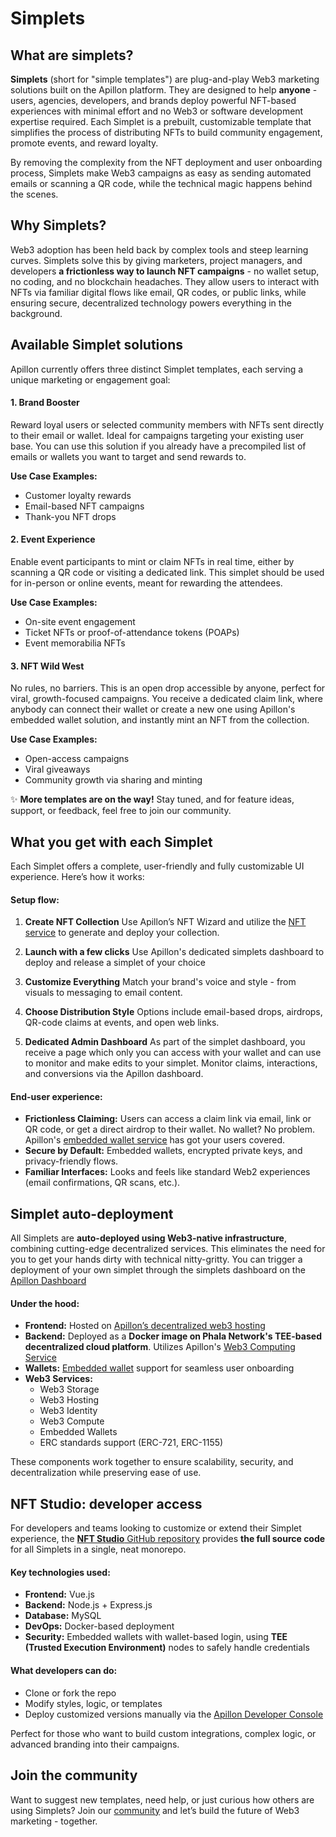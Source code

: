 # Simplets

## What are simplets?

**Simplets** (short for "simple templates") are plug-and-play Web3 marketing solutions built on the Apillon platform. They are designed to help **anyone** - users, agencies, developers, and brands deploy powerful NFT-based experiences with minimal effort and no Web3 or software development expertise required. Each Simplet is a prebuilt, customizable template that simplifies the process of distributing NFTs to build community engagement, promote events, and reward loyalty.

By removing the complexity from the NFT deployment and user onboarding process, Simplets make Web3 campaigns as easy as sending automated emails or scanning a QR code, while the technical magic happens behind the scenes.

## Why Simplets?

Web3 adoption has been held back by complex tools and steep learning curves. Simplets solve this by giving marketers, project managers, and developers **a frictionless way to launch NFT campaigns** - no wallet setup, no coding, and no blockchain headaches. They allow users to interact with NFTs via familiar digital flows like email, QR codes, or public links, while ensuring secure, decentralized technology powers everything in the background.

## Available Simplet solutions

Apillon currently offers three distinct Simplet templates, each serving a unique marketing or engagement goal:

#### 1. **Brand Booster**

Reward loyal users or selected community members with NFTs sent directly to their email or wallet. Ideal for campaigns targeting your existing user base. You can use this solution if you already have a precompiled list of emails or wallets you want to target and send rewards to.

**Use Case Examples:**

* Customer loyalty rewards
* Email-based NFT campaigns
* Thank-you NFT drops

#### 2. **Event Experience**

Enable event participants to mint or claim NFTs in real time, either by scanning a QR code or visiting a dedicated link. This simplet should be used for in-person or online events, meant for rewarding the attendees.

**Use Case Examples:**

* On-site event engagement
* Ticket NFTs or proof-of-attendance tokens (POAPs)
* Event memorabilia NFTs

#### 3. **NFT Wild West**

No rules, no barriers. This is an open drop accessible by anyone, perfect for viral, growth-focused campaigns. You receive a dedicated claim link, where anybody can connect their wallet or create a new one using Apillon's embedded wallet solution, and instantly mint an NFT from the collection.

**Use Case Examples:**

* Open-access campaigns
* Viral giveaways
* Community growth via sharing and minting

✨ **More templates are on the way!** Stay tuned, and for feature ideas, support, or feedback, feel free to join our community.

## What you get with each Simplet

Each Simplet offers a complete, user-friendly and fully customizable UI experience. Here’s how it works:

#### Setup flow:

1. **Create NFT Collection**
   Use Apillon’s NFT Wizard and utilize the [NFT service](/web3-services/4-nfts.md) to generate and deploy your collection.

2. **Launch with a few clicks**
   Use Apillon's dedicated simplets dashboard to deploy and release a simplet of your choice

3. **Customize Everything**
   Match your brand's voice and style - from visuals to messaging to email content.

4. **Choose Distribution Style**
   Options include email-based drops, airdrops, QR-code claims at events, and open web links.

5. **Dedicated Admin Dashboard**
   As part of the simplet dashboard, you receive a page which only you can access with your wallet and can use to monitor and make edits to your simplet.  Monitor claims, interactions, and conversions via the Apillon dashboard.

#### End-user experience:

* **Frictionless Claiming:** Users can access a claim link via email, link or QR code, or get a direct airdrop to their wallet. No wallet? No problem. Apillon's [embedded wallet service](/web3-services/9-embedded-wallets.md) has got your users covered.
* **Secure by Default:** Embedded wallets, encrypted private keys, and privacy-friendly flows.
* **Familiar Interfaces:** Looks and feels like standard Web2 experiences (email confirmations, QR scans, etc.).

## Simplet auto-deployment

All Simplets are **auto-deployed using Web3-native infrastructure**, combining cutting-edge decentralized services. This eliminates the need for you to get your hands dirty with technical nitty-gritty. You can trigger a deployment of your own simplet through the simplets dashboard on the [Apillon Dashboard](https://app.apillon.io)

#### Under the hood:

* **Frontend:** Hosted on [Apillon’s decentralized web3 hosting](/web3-services/3-web3-hosting.md)
* **Backend:** Deployed as a **Docker image on Phala Network's TEE-based decentralized cloud platform**. Utilizes Apillon's [Web3 Computing Service](/web3-services/7-web3-compute.md)
* **Wallets:** [Embedded wallet](/web3-services/9-embedded-wallets.md) support for seamless user onboarding
* **Web3 Services:**
  * Web3 Storage
  * Web3 Hosting
  * Web3 Identity
  * Web3 Compute
  * Embedded Wallets
  * ERC standards support (ERC-721, ERC-1155)

These components work together to ensure scalability, security, and decentralization while preserving ease of use.

## NFT Studio: developer access

For developers and teams looking to customize or extend their Simplet experience, the [**NFT Studio** GitHub repository](https://github.com/Apillon/nft-studio-simplet) provides **the full source code** for all Simplets in a single, neat monorepo.

#### Key technologies used:

* **Frontend:** Vue.js
* **Backend:** Node.js + Express.js
* **Database:** MySQL
* **DevOps:** Docker-based deployment
* **Security:** Embedded wallets with wallet-based login, using **TEE (Trusted Execution Environment)** nodes to safely handle credentials

#### What developers can do:

* Clone or fork the repo
* Modify styles, logic, or templates
* Deploy customized versions manually via the [Apillon Developer Console](https://app.apillon.io/)

Perfect for those who want to build custom integrations, complex logic, or advanced branding into their campaigns.

## Join the community

Want to suggest new templates, need help, or just curious how others are using Simplets? Join our [community](/about/7-community.md) and let’s build the future of Web3 marketing - together.

